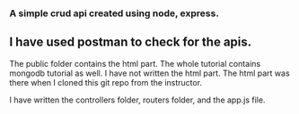 ### A simple crud api created using node, express. 
## I have used postman to check for the apis. 

The public folder contains the html part. The whole tutorial contains mongodb tutorial as well. I have not written the html part. The html part was there when I cloned this git repo from the instructor.

I have written the controllers folder, routers folder, and the app.js file.


